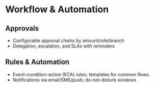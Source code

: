 # Workflow & Automation

## Approvals
- Configurable approval chains by amount/role/branch
- Delegation, escalation, and SLAs with reminders

## Rules & Automation
- Event-condition-action (ECA) rules; templates for common flows
- Notifications via email/SMS/push; do-not-disturb windows
